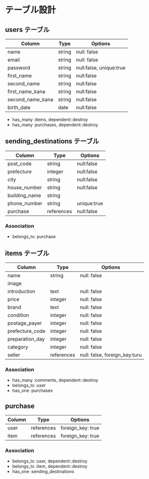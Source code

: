 # テーブル設計

## users テーブル

| Column           | Type   | Options                 |
| ---------------- | ------ | ----------------------- |
| name             | string | null: false             |
| email            | string | null: false             |
| password         | string | null:false, unique:true |
| first_name       | string | null:false              |
| second_name      | string | null:false              |
| first_name_kana  | string | null:false              |
| second_name_kana | string | null:false              |
| birth_date       | date   | null:false              |

- has_many :items, dependent::destroy
- has_many :purchases, dependent::destroy

## sending_destinations テーブル

| Column           | Type       | Options                     |
| ---------------- | ---------- | --------------------------- |
| post_code        | string     | null:false                  |
| prefecture       | integer    | null:false                  |
| city             | string     | null:false                  |
| house_number     | string     | null:false                  |
| building_name    | string     |                             |
| phone_number     | string     | unique:true                 |
| purchase         | references | null:false                  |

### Association

- belongs_to: purchase

## items テーブル

| Column          | Type       | Options                       |
| --------------- | ---------- | ----------------------------- |
| name            | string     | null: false                   |
| image           |            |                               |
| introduction    | text       | null: false                   |
| price           | integer    | null: false                   |
| brand           | text       | null: false                   |
| condition       | integer    | null: false                   |
| postage_payer   | integer    | null: false                   |
| prefecture_code | integer    | null: false                   |
| preparation_day | integer    | null: false                   |
| category        | integer    | null: false                   |
| seller          | references | null: false, foreign_key:turu |

### Association

- has_many :comments, dependent::destroy
- belongs_to :user
- has_one :purchases

## purchase

| Column  | Type       | Options           |
| ------- | ---------- | ----------------- |
| user    | references | foreign_key: true |
| item    | references | foreign_key: true |

### Association
- belongs_to :user, dependent::destroy
- belongs_to :item, dependent::destroy
- has_one :sending_destinations